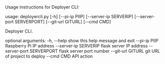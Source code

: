 Usage instructions for Deployer CLI:


usage: deployercli.py [-h] [--pi-ip PIIP] [--server-ip SERVERIP]
                      [--server-port SERVERPORT] [--git-url GITURL]
                      [--cmd CMD]

Deployer CLI.

optional arguments:
  -h, --help            show this help message and exit
  --pi-ip PIIP          Raspberry Pi IP address
  --server-ip SERVERIP  flask server IP address
  --server-port SERVERPORT
                        flask server port number
  --git-url GITURL      git URL of project to deploy
  --cmd CMD             API action

